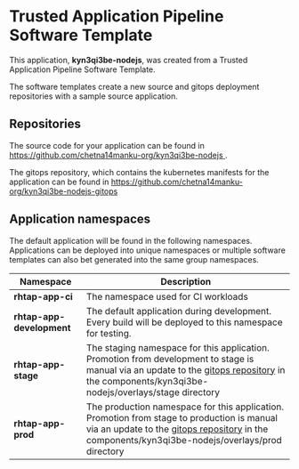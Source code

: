 # Trusted Application Pipeline Software Template

This application, **kyn3qi3be-nodejs**, was created from a Trusted Application Pipeline Software Template.

The software templates create a new source and gitops deployment repositories with a sample source application. 

## Repositories

The source code for your application can be found in [https://github.com/chetna14manku-org/kyn3qi3be-nodejs ](https://github.com/chetna14manku-org/kyn3qi3be-nodejs ).
 
The gitops repository, which contains the kubernetes manifests for the application can be found in 
[https://github.com/chetna14manku-org/kyn3qi3be-nodejs-gitops ](https://github.com/chetna14manku-org/kyn3qi3be-nodejs-gitops ) 

## Application namespaces 

The default application will be found in the following namespaces. Applications can be deployed into unique namespaces or multiple software templates can also bet generated into the same group namespaces.  

|  Namespace   |  Description   |  
| -------- | -------- |
| **rhtap-app-ci** | The namespace used for CI workloads |
| **rhtap-app-development** | The default application during development. Every build will be deployed to this namespace for testing. |
| **rhtap-app-stage** | The staging namespace for this application. Promotion from development to stage is manual via an update to the [gitops repository](https://github.com/chetna14manku-org/kyn3qi3be-nodejs-gitops ) in the components/kyn3qi3be-nodejs/overlays/stage directory |
| **rhtap-app-prod** | The production namespace for this application. Promotion from stage to production is manual via an update to the [gitops repository](https://github.com/chetna14manku-org/kyn3qi3be-nodejs-gitops ) in the components/kyn3qi3be-nodejs/overlays/prod directory |